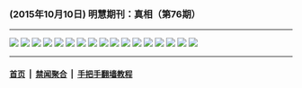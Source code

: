 ### (2015年10月10日) 明慧期刊：真相（第76期）

---

<img src="http://qikan.minghui.org/mhqkpage/qikanimage/2015/10/10/zx76-dl-read-online1.png"/> 

<img src="http://qikan.minghui.org/mhqkpage/qikanimage/2015/10/10/zx76-dl-read-online2.png"/> 

<img src="http://qikan.minghui.org/mhqkpage/qikanimage/2015/10/10/zx76-dl-read-online3.png"/> 

<img src="http://qikan.minghui.org/mhqkpage/qikanimage/2015/10/10/zx76-dl-read-online4.png"/> 

<img src="http://qikan.minghui.org/mhqkpage/qikanimage/2015/10/10/zx76-dl-read-online5.png"/> 

<img src="http://qikan.minghui.org/mhqkpage/qikanimage/2015/10/10/zx76-dl-read-online6.png"/> 

<img src="http://qikan.minghui.org/mhqkpage/qikanimage/2015/10/10/zx76-dl-read-online7.png"/> 

<img src="http://qikan.minghui.org/mhqkpage/qikanimage/2015/10/10/zx76-dl-read-online8.png"/> 

<img src="http://qikan.minghui.org/mhqkpage/qikanimage/2015/10/10/zx76-dl-read-online9.png"/> 

<img src="http://qikan.minghui.org/mhqkpage/qikanimage/2015/10/10/zx76-dl-read-online10.png"/> 

<img src="http://qikan.minghui.org/mhqkpage/qikanimage/2015/10/10/zx76-dl-read-online11.png"/> 

<img src="http://qikan.minghui.org/mhqkpage/qikanimage/2015/10/10/zx76-dl-read-online12.png"/> 

<img src="http://qikan.minghui.org/mhqkpage/qikanimage/2015/10/10/zx76-dl-read-online13.png"/> 

<img src="http://qikan.minghui.org/mhqkpage/qikanimage/2015/10/10/zx76-dl-read-online14.png"/> 

<img src="http://qikan.minghui.org/mhqkpage/qikanimage/2015/10/10/zx76-dl-read-online15.png"/> 

<img src="http://qikan.minghui.org/mhqkpage/qikanimage/2015/10/10/zx76-dl-read-online16.png"/> 

<img src="http://qikan.minghui.org/mhqkpage/qikanimage/2015/10/10/zx76-dl-read-online17.png"/> 



---

#### [首页](../../../..) &nbsp;|&nbsp; [禁闻聚合](https://github.com/gfw-breaker/banned-news) &nbsp;|&nbsp; [手把手翻墙教程](https://github.com/gfw-breaker/guides) 